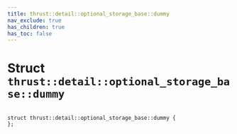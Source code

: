 ```yaml
---
title: thrust::detail::optional_storage_base::dummy
nav_exclude: true
has_children: true
has_toc: false
---
```


# Struct `thrust::detail::optional_storage_base::dummy`

<code class="doxybook">
<span>struct thrust::detail::optional&#95;storage&#95;base::dummy {</span>
<span>};</span>
</code>

